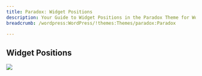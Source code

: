 ```yaml
---
title: Paradox: Widget Positions
description: Your Guide to Widget Positions in the Paradox Theme for WordPress
breadcrumb: /wordpress:WordPress/!themes:Themes/paradox:Paradox

---
```


Widget Positions
-----

![][positions]

[positions]: assets/positions.jpg